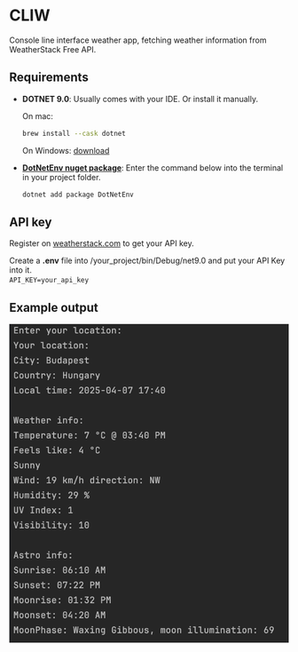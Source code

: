 # CLIW 
Console line interface weather app, fetching weather information from WeatherStack Free API.

## Requirements
- **DOTNET 9.0**: Usually comes with your IDE. Or install it manually.
   
  On mac:
  ``` zsh
  brew install --cask dotnet
  ```

  On Windows:
  [download](https://dotnet.microsoft.com/en-us/download/dotnet/9.0)
  
- [**DotNetEnv nuget package**](https://www.nuget.org/packages/DotNetEnv):
  Enter the command below into the terminal in your project folder.
  
  ``` zsh
  dotnet add package DotNetEnv
  ```

## API key

Register on [weatherstack.com](https://weatherstack.com/) to get your API key.

Create a **.env** file into /your_project/bin/Debug/net9.0 and put your API Key into it.  
`API_KEY=your_api_key`

## Example output
![example output](./doc_src/output.png)
